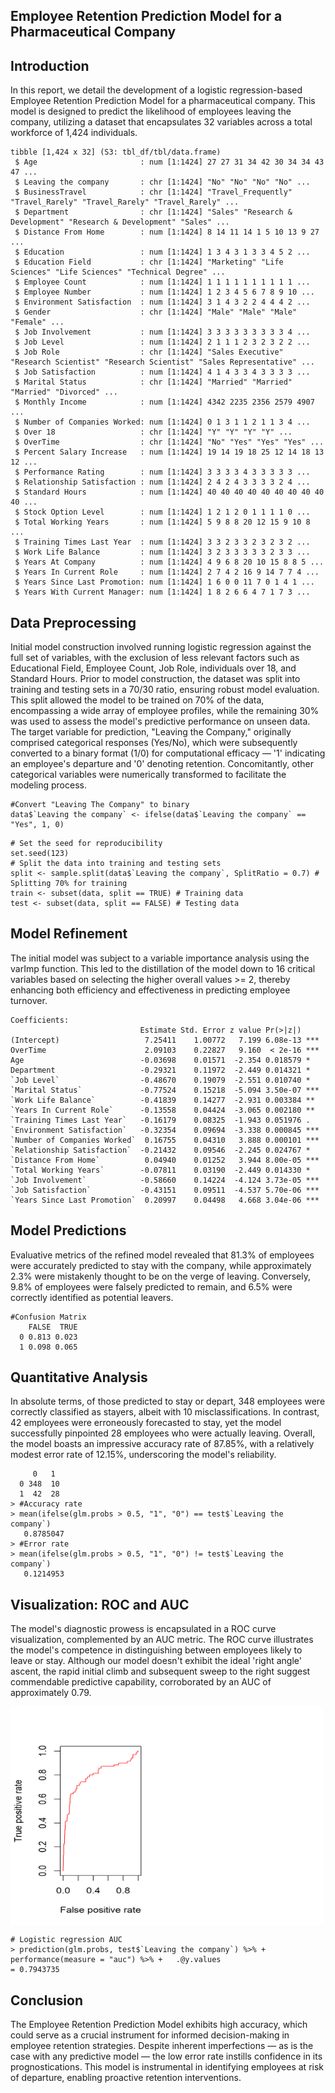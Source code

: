 ## Employee Retention Prediction Model for a Pharmaceutical Company
## Introduction
In this report, we detail the development of a logistic regression-based Employee Retention Prediction Model for a pharmaceutical company. This model is designed to predict the likelihood of employees leaving the company, utilizing a dataset that encapsulates 32 variables across a total workforce of 1,424 individuals.

```
tibble [1,424 x 32] (S3: tbl_df/tbl/data.frame)
 $ Age                       : num [1:1424] 27 27 31 34 42 30 34 34 43 47 ...
 $ Leaving the company       : chr [1:1424] "No" "No" "No" "No" ...
 $ BusinessTravel            : chr [1:1424] "Travel_Frequently" "Travel_Rarely" "Travel_Rarely" "Travel_Rarely" ...
 $ Department                : chr [1:1424] "Sales" "Research & Development" "Research & Development" "Sales" ...
 $ Distance From Home        : num [1:1424] 8 14 11 14 1 5 10 13 9 27 ...
 $ Education                 : num [1:1424] 1 3 4 3 1 3 3 4 5 2 ...
 $ Education Field           : chr [1:1424] "Marketing" "Life Sciences" "Life Sciences" "Technical Degree" ...
 $ Employee Count            : num [1:1424] 1 1 1 1 1 1 1 1 1 1 ...
 $ Employee Number           : num [1:1424] 1 2 3 4 5 6 7 8 9 10 ...
 $ Environment Satisfaction  : num [1:1424] 3 1 4 3 2 2 4 4 4 2 ...
 $ Gender                    : chr [1:1424] "Male" "Male" "Male" "Female" ...
 $ Job Involvement           : num [1:1424] 3 3 3 3 3 3 3 3 3 4 ...
 $ Job Level                 : num [1:1424] 2 1 1 1 2 3 2 3 2 2 ...
 $ Job Role                  : chr [1:1424] "Sales Executive" "Research Scientist" "Research Scientist" "Sales Representative" ...
 $ Job Satisfaction          : num [1:1424] 4 1 4 3 3 4 3 3 3 3 ...
 $ Marital Status            : chr [1:1424] "Married" "Married" "Married" "Divorced" ...
 $ Monthly Income            : num [1:1424] 4342 2235 2356 2579 4907 ...
 $ Number of Companies Worked: num [1:1424] 0 1 3 1 1 2 1 1 3 4 ...
 $ Over 18                   : chr [1:1424] "Y" "Y" "Y" "Y" ...
 $ OverTime                  : chr [1:1424] "No" "Yes" "Yes" "Yes" ...
 $ Percent Salary Increase   : num [1:1424] 19 14 19 18 25 12 14 18 13 12 ...
 $ Performance Rating        : num [1:1424] 3 3 3 3 4 3 3 3 3 3 ...
 $ Relationship Satisfaction : num [1:1424] 2 4 2 4 3 3 3 3 2 4 ...
 $ Standard Hours            : num [1:1424] 40 40 40 40 40 40 40 40 40 40 ...
 $ Stock Option Level        : num [1:1424] 1 2 1 2 0 1 1 1 1 0 ...
 $ Total Working Years       : num [1:1424] 5 9 8 8 20 12 15 9 10 8 ...
 $ Training Times Last Year  : num [1:1424] 3 3 2 3 3 2 3 2 3 2 ...
 $ Work Life Balance         : num [1:1424] 3 2 3 3 3 3 3 2 3 3 ...
 $ Years At Company          : num [1:1424] 4 9 6 8 20 10 15 8 8 5 ...
 $ Years In Current Role     : num [1:1424] 2 7 4 2 16 9 14 7 7 4 ...
 $ Years Since Last Promotion: num [1:1424] 1 6 0 0 11 7 0 1 4 1 ...
 $ Years With Current Manager: num [1:1424] 1 8 2 6 6 4 7 1 7 3 ... 
```

## Data Preprocessing
Initial model construction involved running logistic regression against the full set of variables, with the exclusion of less relevant factors such as Educational Field, Employee Count, Job Role, individuals over 18, and Standard Hours. Prior to model construction, the dataset was split into training and testing sets in a 70/30 ratio, ensuring robust model evaluation. This split allowed the model to be trained on 70% of the data, encompassing a wide array of employee profiles, while the remaining 30% was used to assess the model's predictive performance on unseen data. The target variable for prediction, "Leaving the Company," originally comprised categorical responses (Yes/No), which were subsequently converted to a binary format (1/0) for computational efficacy — '1' indicating an employee's departure and '0' denoting retention. Concomitantly, other categorical variables were numerically transformed to facilitate the modeling process.

```
#Convert "Leaving The Company" to binary
data$`Leaving the company` <- ifelse(data$`Leaving the company` == "Yes", 1, 0)
```
```
# Set the seed for reproducibility
set.seed(123)
# Split the data into training and testing sets
split <- sample.split(data$`Leaving the company`, SplitRatio = 0.7) # Splitting 70% for training
train <- subset(data, split == TRUE) # Training data
test <- subset(data, split == FALSE) # Testing data
```

## Model Refinement
The initial model was subject to a variable importance analysis using the varImp function. This led to the distillation of the model down to 16 critical variables based on selecting the higher overall values >= 2, thereby enhancing both efficiency and effectiveness in predicting employee turnover.
```
Coefficients:
                             Estimate Std. Error z value Pr(>|z|)    
(Intercept)                   7.25411    1.00772   7.199 6.08e-13 ***
OverTime                      2.09103    0.22827   9.160  < 2e-16 ***
Age                          -0.03698    0.01571  -2.354 0.018579 *  
Department                   -0.29321    0.11972  -2.449 0.014321 *  
`Job Level`                  -0.48670    0.19079  -2.551 0.010740 *  
`Marital Status`             -0.77524    0.15218  -5.094 3.50e-07 ***
`Work Life Balance`          -0.41839    0.14277  -2.931 0.003384 ** 
`Years In Current Role`      -0.13558    0.04424  -3.065 0.002180 ** 
`Training Times Last Year`   -0.16179    0.08325  -1.943 0.051976 .  
`Environment Satisfaction`   -0.32354    0.09694  -3.338 0.000845 ***
`Number of Companies Worked`  0.16755    0.04310   3.888 0.000101 ***
`Relationship Satisfaction`  -0.21432    0.09546  -2.245 0.024767 *  
`Distance From Home`          0.04940    0.01252   3.944 8.00e-05 ***
`Total Working Years`        -0.07811    0.03190  -2.449 0.014330 *  
`Job Involvement`            -0.58660    0.14224  -4.124 3.73e-05 ***
`Job Satisfaction`           -0.43151    0.09511  -4.537 5.70e-06 ***
`Years Since Last Promotion`  0.20997    0.04498   4.668 3.04e-06 ***
```

## Model Predictions
Evaluative metrics of the refined model revealed that 81.3% of employees were accurately predicted to stay with the company, while approximately 2.3% were mistakenly thought to be on the verge of leaving. Conversely, 9.8% of employees were falsely predicted to remain, and 6.5% were correctly identified as potential leavers.
```
#Confusion Matrix
    FALSE  TRUE
  0 0.813 0.023
  1 0.098 0.065
```

## Quantitative Analysis
In absolute terms, of those predicted to stay or depart, 348 employees were correctly classified as stayers, albeit with 10 misclassifications. In contrast, 42 employees were erroneously forecasted to stay, yet the model successfully pinpointed 28 employees who were actually leaving. Overall, the model boasts an impressive accuracy rate of 87.85%, with a relatively modest error rate of 12.15%, underscoring the model's reliability.
```
     0   1
  0 348  10
  1  42  28
> #Accuracy rate
> mean(ifelse(glm.probs > 0.5, "1", "0") == test$`Leaving the company`)
   0.8785047
> #Error rate
> mean(ifelse(glm.probs > 0.5, "1", "0") != test$`Leaving the company`)
   0.1214953
```

## Visualization: ROC and AUC
The model's diagnostic prowess is encapsulated in a ROC curve visualization, complemented by an AUC metric. The ROC curve illustrates the model's competence in distinguishing between employees likely to leave or stay. Although our model doesn't exhibit the ideal 'right angle' ascent, the rapid initial climb and subsequent sweep to the right suggest commendable predictive capability, corroborated by an AUC of approximately 0.79.

<img src="https://github.com/andinetM/Employee-Retention/blob/main/leogit_model_ROC_Rplot.png" align="center" height="350" width="500"/>

```
# Logistic regression AUC
> prediction(glm.probs, test$`Leaving the company`) %>% +   performance(measure = "auc") %>% +   .@y.values
= 0.7943735
```

## Conclusion
The Employee Retention Prediction Model exhibits high accuracy, which could serve as a crucial instrument for informed decision-making in employee retention strategies. Despite inherent imperfections — as is the case with any predictive model — the low error rate instills confidence in its prognostications. This model is instrumental in identifying employees at risk of departure, enabling proactive retention interventions.

